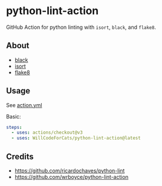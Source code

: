 # python-lint-action

GitHub Action for python linting with `isort`, `black`, and `flake8`.

## About

- [black](https://github.com/psf/black)
- [isort](https://github.com/timothycrosley/isort)
- [flake8](http://flake8.pycqa.org)

## Usage

See [action.yml](action.yml)

Basic:

```yml
steps:
  - uses: actions/checkout@v3
  - uses: WillCodeForCats/python-lint-action@latest
```


## Credits
* https://github.com/ricardochaves/python-lint
* https://github.com/wrboyce/python-lint-action
